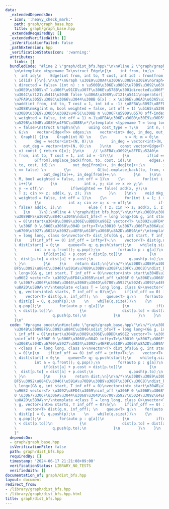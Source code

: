 ```yaml
---
data:
  _extendedDependsOn:
  - icon: ':heavy_check_mark:'
    path: graph/graph_base.hpp
    title: graph/graph_base.hpp
  _extendedRequiredBy: []
  _extendedVerifiedWith: []
  _isVerificationFailed: false
  _pathExtension: hpp
  _verificationStatusIcon: ':warning:'
  attributes:
    links: []
  bundledCode: "#line 2 \"graph/dist_bfs.hpp\"\n\n#line 2 \"graph/graph_base.hpp\"\
    \n\ntemplate <typename T>\nstruct Edge\n{\n    int from, to;\n    T cost;\n  \
    \  int id;\n    Edge(int from, int to, T cost, int id) : from(from), to(to), cost(cost),\
    \ id(id) {}\n};\n\n/*\nGraph \u30E9\u30A4\u30D6\u30E9\u30EA\nGraph<T = long long,\
    \ directed = false> (int n) : n \u500B\u306E\u9802\u70B9\u3092\u6301\u3064\u30B0\
    \u30E9\u30D5\nT \u306F\u91CD\u307F\u306E\u578B\u3001directed\u306F\u6709\u5411\
    \u304C\u7121\u5411\u304B false \u306A\u3089\u7121\u5411\noperator[] \u304C\u5B9A\
    \u7FA9\u3055\u308C\u3066\u3044\u308B G[x] : x \u306E\u96A3\u63A5\u30EA\u30B9\u30C8\
    \nadd(int from, int to, T cost = 1, int id = -1) \u8FBA\u3092\u8FFD\u52A0\u3059\
    \u308B\nmkg(int m, bool weighted = false, int off = 1) \u5165\u529B\u304B\u3089\
    \u30B0\u30E9\u30D5\u3092\u4F5C\u308B m \u306F\u5909\u6570 off-index\nmkg_ancestor(bool\
    \ weighted = false, int off = 1) n-1\u8FBA\u306E\u30B0\u30E9\u30D5\u3092\u5165\
    \u529B\u304B\u3089\u4F5C\u308B\n*/\ntemplate <typename T = long long, bool directed\
    \ = false>\nstruct Graph\n{\n    using cost_type = T;\n    int n, m;\n    vector<vector<Edge<T>>>\
    \ G;\n    vector<Edge<T>> edges;\n    vector<int> deg, in_deg, out_deg;\n\n  \
    \  Graph() {}\n    Graph(int N) \n    {\n        n = N; m = 0;\n        G = vector<vector<Edge<T>>>(N);\n\
    \        deg = vector<int>(N, 0);\n        in_deg = vector<int>(N, 0);\n     \
    \   out_deg = vector<int>(N, 0);\n    }\n\n    const vector<Edge<T>>& operator[](int\
    \ x) const { return G[x]; }\n\n    // \u8FBA\u3092\u8FFD\u52A0\n    void add(int\
    \ from, int to, T cost = 1, int id = -1)\\\n    {\n        if(id == -1) id = m++;\n\
    \        G[from].emplace_back(from, to, cost, id);\n        edges.emplace_back(from,\
    \ to, cost, id);\n        out_deg[from]++, in_deg[to]++;\n        if(directed\
    \ == false) \n        {\n            G[to].emplace_back(to, from, cost, id);\n\
    \            out_deg[to]++, in_deg[from]++;\n        }\n    }\n\n    void mkg(int\
    \ M, bool weighted = false, int off = 1)\n    {\n        for(int i = 0; i < M;\
    \ i++)\n        {\n            int x, y; cin >> x >> y;\n            x -= off,\
    \ y -= off;\n            if(weighted == false) add(x, y);\n            else {\
    \ T z; cin >> z; add(x, y, z); }\n        }\n    }\n\n    void mkg_ancestor(bool\
    \ weighted = false, int off = 1)\n    {\n        for(int i = 1; i < n; i++)\n\
    \        {\n            int x; cin >> x; x -= off;\n            if(weighted ==\
    \ false) add(x, i);\n            else { T z; cin >> z; add(x, i, z); }\n     \
    \   }\n    }\n};\n#line 4 \"graph/dist_bfs.hpp\"\n\n/*\n\u30B0\u30E9\u30D5\u304B\
    \u3089BFS\u3092\u884C\u3046\ndist_bfs<T = long long>(G& g, int start, T inf_off\
    \ = 0)\nstart\u304B\u3089\u306E\u8DDD\u96E2 vector<T> \u3092\u8FD4\u3059\ninf_off\
    \ \u306F 0 \u306E\u3068\u304D infty<T>\u30010 \u3067\u306F\u306A\u3044\u3068\u304D\
    \u6700\u5927\u5024\u3092\u4EFB\u610F\u306B\u8A2D\u5B9A\n*/\ntemplate <class T\
    \ = long long, class G>\nvector<T> dist_bfs(G& g, int start, T inf_off = 0)\n\
    {\n    if(inf_off == 0) inf_off = infty<T>;\n    vector<T> dist(g.n, inf_off);\
    \ dist[start] = 0;\n    queue<T> q; q.push(start);\n    while(q.size())\n    {\n\
    \        int a = q.front(); q.pop();\n        for(auto p : g[a])\n        {\n\
    \            if(dist[a] + p.cost < dist[p.to])\n            {\n              \
    \  dist[p.to] = dist[a] + p.cost;\n                q.push(p.to);\n           \
    \ }\n        }\n    }\n    return dist;\n}\n\n/*\n\u30B0\u30E9\u30D5\u304B\u3089\
    BFS\u3092\u884C\u3046(\u591A\u70B9\u30B9\u30BF\u30FC\u30C8)\ndist_bfs<T = long\
    \ long>(G& g, int start, T inf_off = 0)\nvector<int> start\u304B\u3089\u306E\u8DDD\
    \u96E2 vector<T> \u3092\u8FD4\u3059\ninf_off \u306F 0 \u306E\u3068\u304D infty<T>\u3001\
    0 \u3067\u306F\u306A\u3044\u3068\u304D\u6700\u5927\u5024\u3092\u4EFB\u610F\u306B\
    \u8A2D\u5B9A\n*/\ntemplate <class T = long long, class G>\nvector<T> dist_bfs(G&\
    \ g, vector<int>& starts, T inf_off = 0)\n{\n    if(inf_off == 0) inf_off = infty<T>;\n\
    \    vector<T> dist(g.n, inf_off); \n    queue<T> q;\n    for(auto p : starts)\
    \ dist[p] = 0, q.push(p);\n    \n    while(q.size())\n    {\n        int a = q.front();\
    \ q.pop();\n        for(auto p : g[a])\n        {\n            if(dist[a] + p.cost\
    \ < dist[p.to])\n            {\n                dist[p.to] = dist[a] + p.cost;\n\
    \                q.push(p.to);\n            }\n        }\n    }\n    return dist;\n\
    }\n"
  code: "#pragma once\n\n#include \"graph/graph_base.hpp\"\n\n/*\n\u30B0\u30E9\u30D5\
    \u304B\u3089BFS\u3092\u884C\u3046\ndist_bfs<T = long long>(G& g, int start, T\
    \ inf_off = 0)\nstart\u304B\u3089\u306E\u8DDD\u96E2 vector<T> \u3092\u8FD4\u3059\
    \ninf_off \u306F 0 \u306E\u3068\u304D infty<T>\u30010 \u3067\u306F\u306A\u3044\
    \u3068\u304D\u6700\u5927\u5024\u3092\u4EFB\u610F\u306B\u8A2D\u5B9A\n*/\ntemplate\
    \ <class T = long long, class G>\nvector<T> dist_bfs(G& g, int start, T inf_off\
    \ = 0)\n{\n    if(inf_off == 0) inf_off = infty<T>;\n    vector<T> dist(g.n, inf_off);\
    \ dist[start] = 0;\n    queue<T> q; q.push(start);\n    while(q.size())\n    {\n\
    \        int a = q.front(); q.pop();\n        for(auto p : g[a])\n        {\n\
    \            if(dist[a] + p.cost < dist[p.to])\n            {\n              \
    \  dist[p.to] = dist[a] + p.cost;\n                q.push(p.to);\n           \
    \ }\n        }\n    }\n    return dist;\n}\n\n/*\n\u30B0\u30E9\u30D5\u304B\u3089\
    BFS\u3092\u884C\u3046(\u591A\u70B9\u30B9\u30BF\u30FC\u30C8)\ndist_bfs<T = long\
    \ long>(G& g, int start, T inf_off = 0)\nvector<int> start\u304B\u3089\u306E\u8DDD\
    \u96E2 vector<T> \u3092\u8FD4\u3059\ninf_off \u306F 0 \u306E\u3068\u304D infty<T>\u3001\
    0 \u3067\u306F\u306A\u3044\u3068\u304D\u6700\u5927\u5024\u3092\u4EFB\u610F\u306B\
    \u8A2D\u5B9A\n*/\ntemplate <class T = long long, class G>\nvector<T> dist_bfs(G&\
    \ g, vector<int>& starts, T inf_off = 0)\n{\n    if(inf_off == 0) inf_off = infty<T>;\n\
    \    vector<T> dist(g.n, inf_off); \n    queue<T> q;\n    for(auto p : starts)\
    \ dist[p] = 0, q.push(p);\n    \n    while(q.size())\n    {\n        int a = q.front();\
    \ q.pop();\n        for(auto p : g[a])\n        {\n            if(dist[a] + p.cost\
    \ < dist[p.to])\n            {\n                dist[p.to] = dist[a] + p.cost;\n\
    \                q.push(p.to);\n            }\n        }\n    }\n    return dist;\n\
    }"
  dependsOn:
  - graph/graph_base.hpp
  isVerificationFile: false
  path: graph/dist_bfs.hpp
  requiredBy: []
  timestamp: '2024-06-17 21:21:08+09:00'
  verificationStatus: LIBRARY_NO_TESTS
  verifiedWith: []
documentation_of: graph/dist_bfs.hpp
layout: document
redirect_from:
- /library/graph/dist_bfs.hpp
- /library/graph/dist_bfs.hpp.html
title: graph/dist_bfs.hpp
---
```

